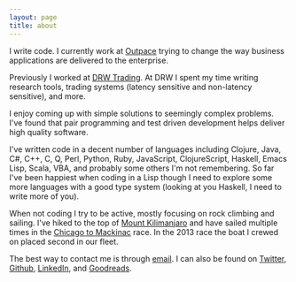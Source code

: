 ```yaml
---
layout: page
title: about
---
```


I write code. I currently work at [Outpace](http://outpace.com) trying
to change the way business applications are delivered to the
enterprise.

Previously I worked at [DRW Trading](http://drw.com). At DRW I spent
my time writing research tools, trading systems (latency sensitive and
non-latency sensitive), and more.

I enjoy coming up with simple solutions to seemingly complex problems.
I've found that pair programming and test driven development helps
deliver high quality software.

I've written code in a decent number of languages including Clojure,
Java, C#, C++, C, Q, Perl, Python, Ruby, JavaScript, ClojureScript,
Haskell, Emacs Lisp, Scala, VBA, and probably some others I'm not remembering. So
far I've been happiest when coding in a Lisp though I need to explore
some more languages with a good type system (looking at you Haskell, I
need to write more of you).

When not coding I try to be active, mostly focusing on rock climbing
and sailing. I've hiked to the top of [Mount Kilimanjaro](/kili.html)
and have sailed multiple times in the
[Chicago to Mackinac](http://en.wikipedia.org/wiki/Chicago_to_Mackinac_Boat_Race)
race. In the 2013 race the boat I crewed on placed second in our fleet.

The best way to contact me is through
[email](mailto:jake@jakemccrary.com). I can also be found on
[Twitter](http://twitter.com/jakemcc),
[Github](https://github.com/jakemcc),
[LinkedIn](http://www.linkedin.com/in/jakemccrary), and
[Goodreads](http://www.goodreads.com/user/show/3431614-jake-mccrary).

<a href="https://profiles.google.com/jakemcc" rel="me"></a>
